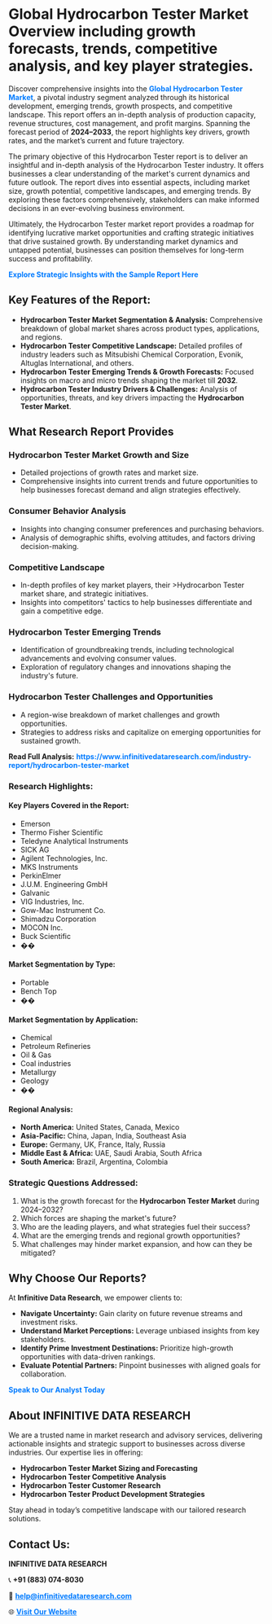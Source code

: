 <h1>Global Hydrocarbon Tester Market Overview including growth forecasts, trends, competitive analysis, and key player strategies.</h1>
<p>
Discover comprehensive insights into the 
<a href="https://www.infinitivedataresearch.com/industry-report/hydrocarbon-tester-market" rel="dofollow" style="color: #007BFF; text-decoration: none;"><strong>Global Hydrocarbon Tester Market</strong></a>, a pivotal industry segment analyzed through its historical development, emerging trends, growth prospects, and competitive landscape. This report offers an in-depth analysis of production capacity, revenue structures, cost management, and profit margins. Spanning the forecast period of <strong>2024–2033</strong>, the report highlights key drivers, growth rates, and the market’s current and future trajectory.
</p>
<p>
The primary objective of this Hydrocarbon Tester report is to deliver an insightful and in-depth analysis of the Hydrocarbon Tester industry. It offers businesses a clear understanding of the market's current dynamics and future outlook. The report dives into essential aspects, including market size, growth potential, competitive landscapes, and emerging trends. By exploring these factors comprehensively, stakeholders can make informed decisions in an ever-evolving business environment.
</p>
<p>
Ultimately, the Hydrocarbon Tester market report provides a roadmap for identifying lucrative market opportunities and crafting strategic initiatives that drive sustained growth. By understanding market dynamics and untapped potential, businesses can position themselves for long-term success and profitability.
</p>
<p>
<a href="https://www.infinitivedataresearch.com/request-sample/reportId=108844" style="color: #007BFF; text-decoration: none;"><strong>Explore Strategic Insights with the Sample Report Here</strong></a>
</p>

<h2>Key Features of the Report:</h2>
<ul>
<li><strong>Hydrocarbon Tester Market Segmentation & Analysis:</strong> Comprehensive breakdown of global market shares across product types, applications, and regions.</li>
<li><strong>Hydrocarbon Tester Competitive Landscape:</strong> Detailed profiles of industry leaders such as Mitsubishi Chemical Corporation, Evonik, Altuglas International, and others.</li>
<li><strong>Hydrocarbon Tester Emerging Trends & Growth Forecasts:</strong> Focused insights on macro and micro trends shaping the market till <strong>2032</strong>.</li>
<li><strong>Hydrocarbon Tester Industry Drivers & Challenges:</strong> Analysis of opportunities, threats, and key drivers impacting the <strong>Hydrocarbon Tester Market</strong>.</li>
</ul>

<h2>What Research Report Provides</h2>
<h3>Hydrocarbon Tester Market Growth and Size</h3>
<ul>
<li>Detailed projections of growth rates and market size.</li>
<li>Comprehensive insights into current trends and future opportunities to help businesses forecast demand and align strategies effectively.</li>
</ul>

<h3>Consumer Behavior Analysis</h3>
<ul>
<li>Insights into changing consumer preferences and purchasing behaviors.</li>
<li>Analysis of demographic shifts, evolving attitudes, and factors driving decision-making.</li>
</ul>

<h3>Competitive Landscape</h3>
<ul>
<li>In-depth profiles of key market players, their >Hydrocarbon Tester market share, and strategic initiatives.</li>
<li>Insights into competitors' tactics to help businesses differentiate and gain a competitive edge.</li>
</ul>

<h3>Hydrocarbon Tester Emerging Trends</h3>
<ul>
<li>Identification of groundbreaking trends, including technological advancements and evolving consumer values.</li>
<li>Exploration of regulatory changes and innovations shaping the industry's future.</li>
</ul>

<h3>Hydrocarbon Tester Challenges and Opportunities</h3>
<ul>
<li>A region-wise breakdown of market challenges and growth opportunities.</li>
<li>Strategies to address risks and capitalize on emerging opportunities for sustained growth.</li>
</ul>
<p><strong>Read Full Analysis:</strong> <a href="https://www.infinitivedataresearch.com/industry-report/hydrocarbon-tester-market" rel="dofollow" style="color: #007BFF; text-decoration: none;"><strong>https://www.infinitivedataresearch.com/industry-report/hydrocarbon-tester-market</strong></a></p>
<h3>Research Highlights:</h3>
<h4>Key Players Covered in the Report:</h4>
<ul><li>Emerson</li><li>Thermo Fisher Scientific</li><li>Teledyne Analytical Instruments</li><li>SICK AG</li><li>Agilent Technologies, Inc.</li><li>MKS Instruments</li><li>PerkinElmer</li><li>J.U.M. Engineering GmbH</li><li>Galvanic</li><li>VIG Industries, Inc.</li><li>Gow-Mac Instrument Co.</li><li>Shimadzu Corporation</li><li>MOCON Inc.</li><li>Buck Scientific</li><li>��</li></ul>
<h4>Market Segmentation by Type:</h4>
<ul><li>Portable</li><li>Bench Top</li><li>��</li></ul>
<h4>Market Segmentation by Application:</h4>
<ul><li>Chemical</li><li>Petroleum Refineries</li><li>Oil &amp; Gas</li><li>Coal industries</li><li>Metallurgy</li><li>Geology</li><li>��</li></ul>

<h4>Regional Analysis:</h4>
<ul>
<li><strong>North America:</strong> United States, Canada, Mexico</li>
<li><strong>Asia-Pacific:</strong> China, Japan, India, Southeast Asia</li>
<li><strong>Europe:</strong> Germany, UK, France, Italy, Russia</li>
<li><strong>Middle East & Africa:</strong> UAE, Saudi Arabia, South Africa</li>
<li><strong>South America:</strong> Brazil, Argentina, Colombia</li>
</ul>

<h3>Strategic Questions Addressed:</h3>
<ol>
<li>What is the growth forecast for the <strong>Hydrocarbon Tester Market</strong> during 2024–2032?</li>
<li>Which forces are shaping the market's future?</li>
<li>Who are the leading players, and what strategies fuel their success?</li>
<li>What are the emerging trends and regional growth opportunities?</li>
<li>What challenges may hinder market expansion, and how can they be mitigated?</li>
</ol>

<h2>Why Choose Our Reports?</h2>
<p>At <strong>Infinitive Data Research</strong>, we empower clients to:</p>
<ul>
<li><strong>Navigate Uncertainty:</strong> Gain clarity on future revenue streams and investment risks.</li>
<li><strong>Understand Market Perceptions:</strong> Leverage unbiased insights from key stakeholders.</li>
<li><strong>Identify Prime Investment Destinations:</strong> Prioritize high-growth opportunities with data-driven rankings.</li>
<li><strong>Evaluate Potential Partners:</strong> Pinpoint businesses with aligned goals for collaboration.</li>
</ul>
<p><a href="https://www.infinitivedataresearch.com/industry-report/hydrocarbon-tester-market" rel="dofollow" style="color: #007BFF; text-decoration: none;"><strong>Speak to Our Analyst Today</strong></a></p>

<h2>About INFINITIVE DATA RESEARCH</h2>
<p>We are a trusted name in market research and advisory services, delivering actionable insights and strategic support to businesses across diverse industries. Our expertise lies in offering:</p>
<ul>
<li><strong>Hydrocarbon Tester Market Sizing and Forecasting</strong></li>
<li><strong>Hydrocarbon Tester Competitive Analysis</strong></li>
<li><strong>Hydrocarbon Tester Customer Research</strong></li>
<li><strong>Hydrocarbon Tester Product Development Strategies</strong></li>
</ul>
<p>Stay ahead in today’s competitive landscape with our tailored research solutions.</p>

<h2>Contact Us:</h2>
<p><strong>INFINITIVE DATA RESEARCH</strong></p>
<p>📞 <strong>+91 (883) 074-8030</strong></p>
<p>📧 <strong><a href="mailto:help@infinitivedataresearch.com" style="color: #007BFF;">help@infinitivedataresearch.com</a></strong></p>
<p>🌐 <strong><a href="https://www.infinitivedataresearch.com" rel="dofollow" style="color: #007BFF;">Visit Our Website</a></strong></p>